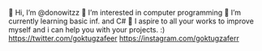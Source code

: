 👋 Hi, I’m @donowitzz
👀 I’m interested in computer programming
🌱 I’m currently learning basic inf. and C#
💞️ I aspire to all your works to improve myself and i can help you with your projects. :)
https://twitter.com/goktugzafeer 
https://instagram.com/goktugzaferr

 <!---
 █۞███████]▄▄▄▄▄▄▄▄▄▄▄▄▃▂
 ▄▅█████████▅▄▃▂
I███████████████████] 
◥⊙▲⊙▲⊙▲⊙▲⊙▲⊙▲⊙◤ = --->
 
<!---
donowitzz/donowitzz is a ✨ special ✨ repository because its `README.md` (this file) appears on your GitHub profile.
You can click the Preview link to take a look at your changes.
--->
